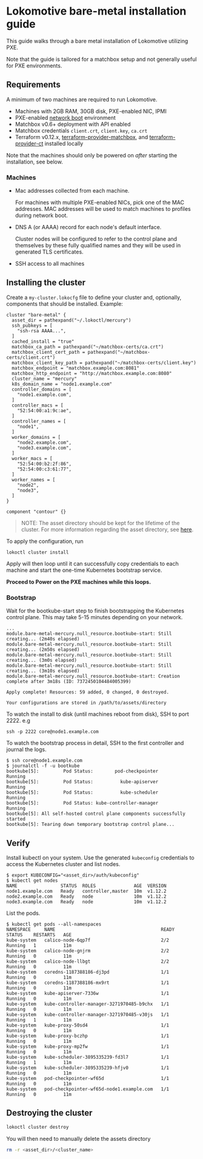 # Lokomotive bare-metal installation guide

This guide walks through a bare metal installation of Lokomotive utilizing PXE.

Note that the guide is tailored for a matchbox setup and not generally
useful for PXE environments.

## Requirements

A minimum of two machines are required to run Lokomotive.

* Machines with 2GB RAM, 30GB disk, PXE-enabled NIC, IPMI
* PXE-enabled [network boot](https://coreos.com/matchbox/docs/latest/network-setup.html) environment
* Matchbox v0.6+ deployment with API enabled
* Matchbox credentials `client.crt`, `client.key`, `ca.crt`
* Terraform v0.12.x, [terraform-provider-matchbox](https://github.com/poseidon/terraform-provider-matchbox), and [terraform-provider-ct](https://github.com/poseidon/terraform-provider-ct) installed locally

Note that the machines should only be powered on *after* starting the
installation, see below.

### Machines

* Mac addresses collected from each machine.

    For machines with multiple PXE-enabled NICs, pick one of the MAC addresses. MAC addresses will be used to match machines to profiles during network boot.

* DNS A (or AAAA) record for each node's default interface.

    Cluster nodes will be configured to refer to the control plane and themselves by these fully qualified names and they will be used in generated TLS certificates.

* SSH access to all machines

## Installing the cluster

Create a `my-cluster.lokocfg` file to define your cluster and, optionally,
components that should be installed. Example:

```
cluster "bare-metal" {
  asset_dir = pathexpand("~/.lokoctl/mercury")
  ssh_pubkeys = [
    "ssh-rsa AAAA...",
  ]
  cached_install = "true"
  matchbox_ca_path = pathexpand("~/matchbox-certs/ca.crt")
  matchbox_client_cert_path = pathexpand("~/matchbox-certs/client.crt")
  matchbox_client_key_path = pathexpand("~/matchbox-certs/client.key")
  matchbox_endpoint = "matchbox.example.com:8081"
  matchbox_http_endpoint = "http://matchbox.example.com:8080"
  cluster_name = "mercury"
  k8s_domain_name = "node1.example.com"
  controller_domains = [
    "node1.example.com",
  ]
  controller_macs = [
    "52:54:00:a1:9c:ae",
  ]
  controller_names = [
    "node1",
  ]
  worker_domains = [
    "node2.example.com",
    "node3.example.com",
  ]
  worker_macs = [
    "52:54:00:b2:2f:86",
    "52:54:00:c3:61:77",
  ]
  worker_names = [
    "node2",
    "node3",
  ]
}

component "contour" {}
```

>NOTE: The asset directory should be kept for the lifetime of the cluster. For more information
>regarding the asset directory, see [here](general.md#asset-directory).

To apply the configuration, run

```
lokoctl cluster install
```

Apply will then loop until it can successfully copy credentials to each machine and start the one-time Kubernetes bootstrap service.

**Proceed to Power on the PXE machines while this loops.**

### Bootstrap

Wait for the bootkube-start step to finish bootstrapping the Kubernetes control plane. This may take 5-15 minutes depending on your network.

```
...
module.bare-metal-mercury.null_resource.bootkube-start: Still creating... (2m40s elapsed)
module.bare-metal-mercury.null_resource.bootkube-start: Still creating... (2m50s elapsed)
module.bare-metal-mercury.null_resource.bootkube-start: Still creating... (3m0s elapsed)
module.bare-metal-mercury.null_resource.bootkube-start: Still creating... (3m10s elapsed)
module.bare-metal-mercury.null_resource.bootkube-start: Creation complete after 3m18s (ID: 7372450104484005399)

Apply complete! Resources: 59 added, 0 changed, 0 destroyed.

Your configurations are stored in /path/to/assets/directory
```

To watch the install to disk (until machines reboot from disk), SSH to port 2222. e.g

```
ssh -p 2222 core@node1.example.com
```

To watch the bootstrap process in detail, SSH to the first controller and journal the logs.

```
$ ssh core@node1.example.com
$ journalctl -f -u bootkube
bootkube[5]:         Pod Status:        pod-checkpointer        Running
bootkube[5]:         Pod Status:          kube-apiserver        Running
bootkube[5]:         Pod Status:          kube-scheduler        Running
bootkube[5]:         Pod Status: kube-controller-manager        Running
bootkube[5]: All self-hosted control plane components successfully started
bootkube[5]: Tearing down temporary bootstrap control plane...
```

## Verify

Install kubectl on your system. Use the generated `kubeconfig` credentials to access the Kubernetes cluster and list nodes.

```
$ export KUBECONFIG="<asset_dir>/auth/kubeconfig"
$ kubectl get nodes
NAME                STATUS  ROLES              AGE  VERSION
node1.example.com   Ready   controller,master  10m  v1.12.2
node2.example.com   Ready   node               10m  v1.12.2
node3.example.com   Ready   node               10m  v1.12.2
```

List the pods.

```
$ kubectl get pods --all-namespaces
NAMESPACE     NAME                                       READY     STATUS    RESTARTS   AGE
kube-system   calico-node-6qp7f                          2/2       Running   1          11m
kube-system   calico-node-gnjrm                          2/2       Running   0          11m
kube-system   calico-node-llbgt                          2/2       Running   0          11m
kube-system   coredns-1187388186-dj3pd                   1/1       Running   0          11m
kube-system   coredns-1187388186-mx9rt                   1/1       Running   0          11m
kube-system   kube-apiserver-7336w                       1/1       Running   0          11m
kube-system   kube-controller-manager-3271970485-b9chx   1/1       Running   0          11m
kube-system   kube-controller-manager-3271970485-v30js   1/1       Running   1          11m
kube-system   kube-proxy-50sd4                           1/1       Running   0          11m
kube-system   kube-proxy-bczhp                           1/1       Running   0          11m
kube-system   kube-proxy-mp2fw                           1/1       Running   0          11m
kube-system   kube-scheduler-3895335239-fd3l7            1/1       Running   1          11m
kube-system   kube-scheduler-3895335239-hfjv0            1/1       Running   0          11m
kube-system   pod-checkpointer-wf65d                     1/1       Running   0          11m
kube-system   pod-checkpointer-wf65d-node1.example.com   1/1       Running   0          11m
```

## Destroying the cluster

```bash
lokoctl cluster destroy
```

You will then need to manually delete the assets directory

```bash
rm -r <asset_dir>/<cluster_name>
```